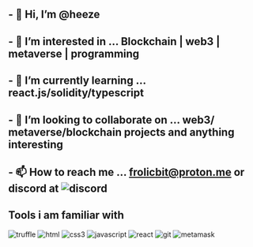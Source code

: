 ## - 👋 Hi, I’m @heeze
## - 👀 I’m interested in ... Blockchain | web3 | metaverse | programming
## - 🌱 I’m currently learning ... react.js/solidity/typescript 
## - 💞️ I’m looking to collaborate on ... web3/ metaverse/blockchain projects and anything interesting
## - 📫 How to reach me ... frolicbit@proton.me or discord at ![discord](https://camo.githubusercontent.com/865303c1d61f976b15c4c78432b56d6c602b4eb3042601f2ab0205b7b834909c/68747470733a2f2f696d672e69636f6e73382e636f6d2f636f6c6f722f34382f3030303030302f646973636f72642d6c6f676f2e706e67)

## Tools i am familiar with
![truffle](https://camo.githubusercontent.com/f4e437a68db57ac64831f6c142345f8a1e9382c73c66cb7cedfd11c6b8b2796e/68747470733a2f2f696d672e69636f6e73382e636f6d2f65787465726e616c2d766974616c69792d676f726261636865762d666c61742d766974616c792d676f726261636865762f35382f756e646566696e65642f65787465726e616c2d657468657265756d2d63727970746f63757272656e63792d766974616c69792d676f726261636865762d666c61742d766974616c792d676f726261636865762e706e67)
![html](https://camo.githubusercontent.com/48b5f1657a6666c0fa01e82f2a9119b68ac5964ab88a05923cd75041914b2ebc/68747470733a2f2f696d672e69636f6e73382e636f6d2f636f6c6f722f35302f3030303030302f68746d6c2d352e706e67)
![css3](https://camo.githubusercontent.com/ff73483a01a46d9045dd0109d131001c39ee1cdac1dd44fb33fd8faaa2f38084/68747470733a2f2f696d672e69636f6e73382e636f6d2f636f6c6f722f35302f3030303030302f637373332e706e67)
![javascript](https://camo.githubusercontent.com/84c2586aa67309f6fa224fdf5fdf33a633239375397a8e753ac1e7cc727f5458/68747470733a2f2f696d672e69636f6e73382e636f6d2f636f6c6f722f34382f3030303030302f6a6176617363726970742d2d76312e706e67)
![react](https://camo.githubusercontent.com/38b72f440cbf774558b9399b27bf659066e94b1eddc4510a9607ced1f028f6d0/68747470733a2f2f696d672e69636f6e73382e636f6d2f636f6c6f722f34382f3030303030302f72656163742d6e61746976652e706e67)
![git](https://camo.githubusercontent.com/bc60041f5ea7b022c6419b73a15aaac12a2ede682867ec0d3e3c9ec374dce54b/68747470733a2f2f696d672e69636f6e73382e636f6d2f636f6c6f722f34382f3030303030302f6769742e706e67)
![metamask](https://camo.githubusercontent.com/e81e1ec5cb621f756881ecdbbfdf2e7443314aa67a92e96185d8167760b125a6/68747470733a2f2f696d672e69636f6e73382e636f6d2f636f6c6f722f34382f756e646566696e65642f6d6574616d61736b2d6c6f676f2e706e67)


<!---
heeze is a ✨ special ✨ repository because its `README.md` (this file) appears on your GitHub profile.
You can click the Preview link to take a look at your changes.
--->
